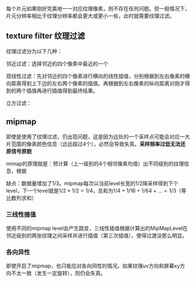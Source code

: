每个片元如果刚好完美地一一对应纹理像素，则不存在任何问题。但一般情况下，片元分辨率相比于纹理分辨率都会更大或更小一些，此时就需要纹理过滤。

## texture filter 纹理过滤

纹理过滤分为以下几种：

邻近过滤：选择邻近的四个像素中最近的一个

双线性过滤：先对邻近的四个像素进行横向的线性插值，分别根据到左右像素的横向距离得到上下边的左右两个像素的插值。再根据到左右像素的纵向距离对刚才得到的两个插值再进行插值得到最终结果。

立方过滤：

## mipmap

即使是使用了纹理过滤，仍出现问题，这是因为远处的一个采样点可能会对应一大片范围的像素颜色信息（远远超过4个），必然会导致失真。**采样频率过低无法还原信号原貌**

mimap的原理就是：预计算（上一级别的4个相邻像素均值）出不同级别的纹理信息，根据

缺点：数据量增加了1/3。mipmap每次以当前level长宽的1/2降采样得到下个level，下一个level就是$1/2*1/2=1/4$，总和为$1/4+1/16+1/64+...=1/3$（等比数列求和）

### 三线性插值

使用不同的mipmap level会产生跳变，三线性插值根据计算出的MipMapLevel在邻近级别的两张纹理之间采样并进行插值（第三次插值），使得过渡没那么明显。

### 各向异性

即使开启了mipmap，也只能应对各向同性的情况。如果纹理uv方向和屏幕xy方向不太一致（发生一定旋转），则仍会失真。

